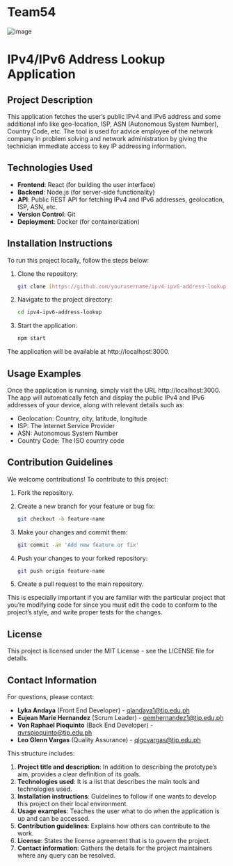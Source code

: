 # Team54

![image](https://github.com/user-attachments/assets/043d08b5-8375-4886-b7bf-7b2e20d92ffb)


# IPv4/IPv6 Address Lookup Application

## Project Description
This application fetches the user’s public IPv4 and IPv6 address and some additional info like geo-location, ISP, ASN (Autonomous System Number), Country Code, etc. The tool is used for advice employee of the network company in problem solving and network administration by giving the technician immediate access to key IP addressing information.

## Technologies Used
- **Frontend**: React (for building the user interface)
- **Backend**: Node.js (for server-side functionality)
- **API**: Public REST API for fetching IPv4 and IPv6 addresses, geolocation, ISP, ASN, etc.
- **Version Control**: Git
- **Deployment**: Docker (for containerization)

## Installation Instructions
To run this project locally, follow the steps below:

1. Clone the repository:
   ```bash
   git clone [https://github.com/yourusername/ipv4-ipv6-address-lookup.git](https://github.com/jeanrie/Team54.git)

2. Navigate to the project directory:
   ```bash
   cd ipv4-ipv6-address-lookup

3. Start the application:
   ```bash
   npm start

  The application will be available at http://localhost:3000.
  
  ## **Usage Examples**
Once the application is running, simply visit the URL http://localhost:3000. The app will automatically fetch and display the public IPv4 and IPv6 addresses of your device, along with relevant details such as:

* Geolocation: Country, city, latitude, longitude
* ISP: The Internet Service Provider
* ASN: Autonomous System Number
* Country Code: The ISO country code
## **Contribution Guidelines**
We welcome contributions! To contribute to this project:

1. Fork the repository.

2. Create a new branch for your feature or bug fix:
   ```bash
   git checkout -b feature-name
3. Make your changes and commit them:
   ```bash
   git commit -am 'Add new feature or fix'
4. Push your changes to your forked repository:
   ```bash
   git push origin feature-name
5. Create a pull request to the main repository.

This is especially important if you are familiar with the particular project that you’re modifying code for since you must edit the code to conform to the project’s style, and write proper tests for the changes.

## **License**

This project is licensed under the MIT License - see the LICENSE file for details.

## **Contact Information**

For questions, please contact:

* **Lyka Andaya** (Front End Developer) - qlandaya1@tip.edu.ph
* **Eujean Marie Hernandez** (Scrum Leader) - qemhernandez1@tip.edu.ph
* **Von Raphael Pioquinto** (Back End Developer) - qvrspioquinto@tip.edu.ph
* **Leo Glenn Vargas** (Quality Assurance) - qlgcvargas@tip.edu.ph


This structure includes:
1. **Project title and description**: In addition to describing the prototype’s aim, provides a clear definition of its goals.
2. **Technologies used**: It is a list that describes the main tools and technologies used.
3. **Installation instructions**: Guidelines to follow if one wants to develop this project on their local environment.
4. **Usage examples**: Teaches the user what to do when the application is up and can be accessed.
5. **Contribution guidelines**: Explains how others can contribute to the work.
7. **License**: States the license agreement that is to govern the project.
8. **Contact information**: Gathers the details for the project maintainers where any query can be resolved.
